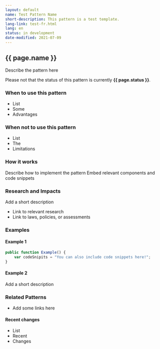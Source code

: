 ```yaml
---
layout: default
name: Test Pattern Name
short-description: This pattern is a test template.
lang-link: test-fr.html
lang: en
status: in development
date-modified: 2021-07-09
---
```


## {{ page.name }}

Describe the pattern here

<section class="alert alert-info">
    <p>Please not that the status of this pattern is currently <strong>{{ page.status }}</strong>.</p>
</section>

### When to use this pattern

* List
* Some
* Advantages

### When not to use this pattern

* List
* The
* Limitations

### How it works

Describe how to implement the pattern
Embed relevant components and code snippets

### Research and Impacts

Add a short description

* Link to relevant research
* Link to laws, policies, or assessments

### Examples

#### Example 1

```js
public function Example() {
    var codeSnipits = "You can also include code snippets here!";
}
```

#### Example 2

Add a short description

### Related Patterns

* Add some links here

#### Recent changes

* List
* Recent
* Changes
